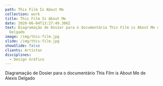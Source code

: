 ```yaml
---
path: This Film Is About Me
collection: work
title: This Film Is About Me
date: 2020-06-04T13:27:49.306Z
text: Diagramação de Dosier para o documentário This Film is About Me de Alexis
  Delgado
image: /img/this-film.jpg
slide: /img/this-film.jpg
showSlide: false
clients: Artístas
disciplines: 
  - Design Gráfico
---
```

Diagramação de Dosier para o documentário This Film is About Me de Alexis Delgado
